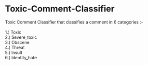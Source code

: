# Toxic-Comment-Classifier
Toxic Comment Classifier that classifies a comment in 6 categories :- </br>
</br>
1.) Toxic </br>
2.) Severe_toxic </br>
3.) Obscene </br>
4.) Threat </br>
5.) Insult </br>
6.) Identity_hate </br>
